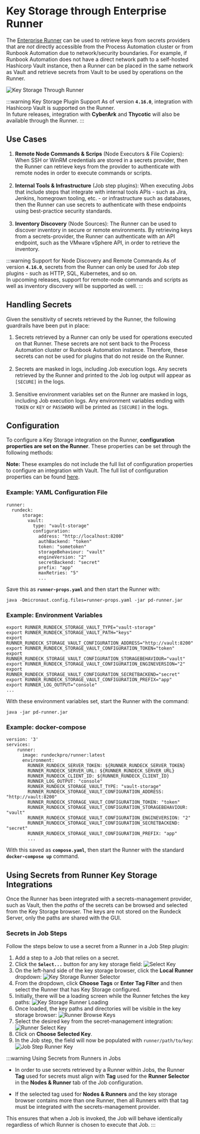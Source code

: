 # Key Storage through Enterprise Runner
The [Enterprise Runner](/administration/runner/runner-intro) can be used to retrieve keys from secrets providers that are _not_ directly accessible from the Process Automation cluster or
from Runbook Automation due to network/security boundaries.
For example, if Runbook Automation does not have a direct network path to a self-hosted Hashicorp Vault instance, then a Runner can be placed in the same
network as Vault and retrieve secrets from Vault to be used by operations on the Runner.

![Key Storage Through Runner](@assets/img/key-storage-runner-browse.png)<br>

:::warning Key Storage Plugin Support
As of version **`4.16.0`**, integration with Hashicorp Vault is supported on the Runner.<br>
In future releases, integration with **CyberArk** and **Thycotic** will also be available through the Runner.
:::

## Use Cases
1. **Remote Node Commands & Scrips** (Node Executors & File Copiers): When SSH or WinRM credentials are stored in a secrets provider, then the Runner can retrieve keys from the provider to authenticate with remote nodes in order to execute commands or scripts.<br><br>
2. **Internal Tools & Infrastructure** (Job step plugins): When executing Jobs that include steps that integrate with internal tools APIs - such as Jira, Jenkins, homegrown tooling, etc. - or infrastructure such as databases, then the Runner can use secrets to authenticate with these endpoints using best-practice security standards.<br><br>
3. **Inventory Discovery** (Node Sources): The Runner can be used to discover inventory in secure or remote environments. By retrieving keys from a secrets-provider, the Runner can authenticate with an API endpoint, such as the VMware vSphere API, in order to retrieve the inventory.

:::warning Support for Node Discovery and Remote Commands
As of version **`4.16.0`**, secrets from the Runner can only be used for Job step plugins - such as HTTP, SQL, Kubernetes, and so on.<br>
In upcoming releases, support for remote-node commands and scripts as well as inventory discovery will be supported as well.
:::

## Handling Secrets
Given the sensitivity of secrets retrieved by the Runner, the following guardrails have been put in place:

1. Secrets retrieved by a Runner can only be used for operations executed on that Runner.  These secrets are not sent back to the Process Automation cluster or Runbook Automation instance.  Therefore, these secrets can not be used for plugins that do not reside on the Runner.<br><br>
2. Secrets are masked in logs, including Job execution logs.  Any secrets retrieved by the Runner and printed to the Job log output will appear as `[SECURE]` in the logs.<br><br>
3. Sensitive environment variables set on the Runner are masked in logs, including Job execution logs.  Any environment variables ending with `TOKEN` or `KEY` or `PASSWORD` will be printed as `[SECURE]` in the logs.

## Configuration
To configure a Key Storage integration on the Runner, **configuration properties are set on the Runner**. These properties can be set through the following methods:

**Note:** These examples do not include the full list of configuration properties to configure an integration with Vault.  The full list of
configuration properties can be found [here](/manual/key-storage/storage-plugins/vault.html#configuration).

### Example: YAML Configuration File
```
runner:
  rundeck:
      storage:
        vault:
          type: "vault-storage"
          configuration:
            address: "http://localhost:8200"
            authBackend: "token"
            token: "sometoken"
            storageBehaviour: "vault"
            engineVersion: "2"
            secretBackend: "secret"
            prefix: "app"
            maxRetries: "5"
            ...
```
Save this as **`runner-props.yaml`** and then start the Runner with:
```
java -Dmicronaut.config.files=runner-props.yaml -jar pd-runner.jar
```

### Example: Environment Variables
```
export RUNNER_RUNDECK_STORAGE_VAULT_TYPE="vault-storage"
export RUNNER_RUNDECK_STORAGE_VAULT_PATH="keys"
export RUNNER_RUNDECK_STORAGE_VAULT_CONFIGURATION_ADDRESS="http://vault:8200"
export RUNNER_RUNDECK_STORAGE_VAULT_CONFIGURATION_TOKEN="token"
export RUNNER_RUNDECK_STORAGE_VAULT_CONFIGURATION_STORAGEBEHAVIOUR="vault"
export RUNNER_RUNDECK_STORAGE_VAULT_CONFIGURATION_ENGINEVERSION="2"
export RUNNER_RUNDECK_STORAGE_VAULT_CONFIGURATION_SECRETBACKEND="secret"
export RUNNER_RUNDECK_STORAGE_VAULT_CONFIGURATION_PREFIX="app"
export RUNNER_LOG_OUTPUT="console"
...
```
With these environment variables set, start the Runner with the command:
```
java -jar pd-runner.jar
```

### Example: docker-compose
```
version: '3'
services:
    runner:
      image: rundeckpro/runner:latest
      environment:
        RUNNER_RUNDECK_SERVER_TOKEN: ${RUNNER_RUNDECK_SERVER_TOKEN}
        RUNNER_RUNDECK_SERVER_URL: ${RUNNER_RUNDECK_SERVER_URL}
        RUNNER_RUNDECK_CLIENT_ID: ${RUNNER_RUNDECK_CLIENT_ID}
        RUNNER_LOG_OUTPUT: "console"
        RUNNER_RUNDECK_STORAGE_VAULT_TYPE: "vault-storage"
        RUNNER_RUNDECK_STORAGE_VAULT_CONFIGURATION_ADDRESS: "http://vault:8200"
        RUNNER_RUNDECK_STORAGE_VAULT_CONFIGURATION_TOKEN: "token"
        RUNNER_RUNDECK_STORAGE_VAULT_CONFIGURATION_STORAGEBEHAVIOUR: "vault"
        RUNNER_RUNDECK_STORAGE_VAULT_CONFIGURATION_ENGINEVERSION: "2"
        RUNNER_RUNDECK_STORAGE_VAULT_CONFIGURATION_SECRETBACKEND: "secret"
        RUNNER_RUNDECK_STORAGE_VAULT_CONFIGURATION_PREFIX: "app"
        ...
```
With this saved as **`compose.yaml`**, then start the Runner with the standard **`docker-compose up`** command.

## Using Secrets from Runner Key Storage Integrations

Once the Runner has been integrated with a secrets-management provider, such as Vault, then the _paths_ of the secrets can be browsed and selected
from the Key Storage browser.  The keys are not stored on the Rundeck Server, only the paths are shared with the GUI.

### Secrets in Job Steps

Follow the steps below to use a secret from a Runner in a Job Step plugin:

1. Add a step to a Job that relies on a secret.
2. Click the **`Select...`** button for any key storage field:
   ![Select Key](@assets/img/http-job-step-select-key.png)
3. On the left-hand side of the key storage browser, click the **Local Runner** dropdown:
    ![Key Storage Runner Selector](@assets/img/key-storage-runner-selector.png)
4. From the dropdown, click **Choose Tags** or **Enter Tag Filter** and then select the Runner that has Key Storage configured.
5. Initially, there will be a loading screen while the Runner fetches the key paths:
    ![Key Storage Runner Loading](@assets/img/key-storage-runner-loading.png)
6. Once loaded, the key paths and directories will be visible in the key storage browser:
    ![Runner Browse Keys](@assets/img/key-storage-runner-browse.png)
7. Select the desired key from the secret-management integration:
   ![Runner Select Key](@assets/img/runner-select-key.png)
8. Click on **Choose Selected Key**.
9. In the Job step, the field will now be populated with `runner/path/to/key`:
    ![Job Step Runner Key](@assets/img/job-step-using-runner-key.png)

:::warning Using Secrets from Runners in Jobs
* In order to use secrets retrieved by a Runner within Jobs, the Runner **Tag** used for secrets must align with **Tag**
used for the **Runner Selector** in the **Nodes & Runner** tab of the Job configuration.

* If the selected tag used for **Nodes & Runners** and the key storage browser contains more than one Runner, then all Runners with that tag must be integrated with the secrets-management provider.

This ensures that when a Job is invoked, the Job will behave identically regardless of which Runner is chosen to execute that Job.
:::